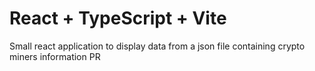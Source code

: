 # React + TypeScript + Vite
Small react application to display data from a json file containing crypto miners information
PR
